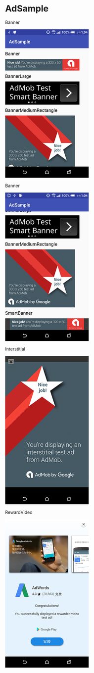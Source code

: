 # AdSample

Banner

![sc1](sc1.png)

Banner

![sc2](sc2.png)

Interstitial

![sc3](sc3.png)

RewardVideo

![sc4](sc4.png)
